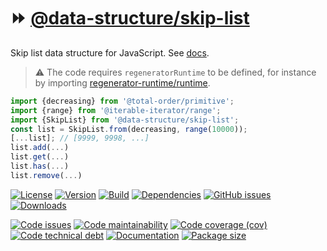 :fast_forward: [@data-structure/skip-list](https://data-structures-and-algorithms.github.io/skip-list)
==

Skip list data structure for JavaScript.
See [docs](https://data-structures-and-algorithms.github.io/skip-list/index.html).

> :warning: The code requires `regeneratorRuntime` to be defined, for instance by importing
> [regenerator-runtime/runtime](https://www.npmjs.com/package/regenerator-runtime).

```js
import {decreasing} from '@total-order/primitive';
import {range} from '@iterable-iterator/range';
import {SkipList} from '@data-structure/skip-list';
const list = SkipList.from(decreasing, range(10000));
[...list]; // [9999, 9998, ...]
list.add(...)
list.get(...)
list.has(...)
list.remove(...)
```

[![License](https://img.shields.io/github/license/data-structures-and-algorithms/skip-list.svg)](https://raw.githubusercontent.com/data-structures-and-algorithms/skip-list/main/LICENSE)
[![Version](https://img.shields.io/npm/v/@data-structure/skip-list.svg)](https://www.npmjs.org/package/@data-structure/skip-list)
[![Build](https://img.shields.io/travis/data-structures-and-algorithms/skip-list/main.svg)](https://travis-ci.org/data-structures-and-algorithms/skip-list/branches)
[![Dependencies](https://img.shields.io/librariesio/github/data-structures-and-algorithms/skip-list.svg)](https://github.com/data-structures-and-algorithms/skip-list/network/dependencies)
[![GitHub issues](https://img.shields.io/github/issues/data-structures-and-algorithms/skip-list.svg)](https://github.com/data-structures-and-algorithms/skip-list/issues)
[![Downloads](https://img.shields.io/npm/dm/@data-structure/skip-list.svg)](https://www.npmjs.org/package/@data-structure/skip-list)

[![Code issues](https://img.shields.io/codeclimate/issues/data-structures-and-algorithms/skip-list.svg)](https://codeclimate.com/github/data-structures-and-algorithms/skip-list/issues)
[![Code maintainability](https://img.shields.io/codeclimate/maintainability/data-structures-and-algorithms/skip-list.svg)](https://codeclimate.com/github/data-structures-and-algorithms/skip-list/trends/churn)
[![Code coverage (cov)](https://img.shields.io/codecov/c/gh/data-structures-and-algorithms/skip-list/main.svg)](https://codecov.io/gh/data-structures-and-algorithms/skip-list)
[![Code technical debt](https://img.shields.io/codeclimate/tech-debt/data-structures-and-algorithms/skip-list.svg)](https://codeclimate.com/github/data-structures-and-algorithms/skip-list/trends/technical_debt)
[![Documentation](https://data-structures-and-algorithms.github.io/skip-list/badge.svg)](https://data-structures-and-algorithms.github.io/skip-list/source.html)
[![Package size](https://img.shields.io/bundlephobia/minzip/@data-structure/skip-list)](https://bundlephobia.com/result?p=@data-structure/skip-list)
